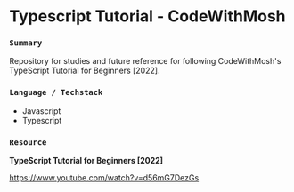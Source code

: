 # Typescript Tutorial - CodeWithMosh

### `Summary`

Repository for studies and future reference for following CodeWithMosh's TypeScript Tutorial for Beginners [2022].

### `Language / Techstack`

- Javascript
- Typescript

### `Resource`

**TypeScript Tutorial for Beginners [2022]**

https://www.youtube.com/watch?v=d56mG7DezGs